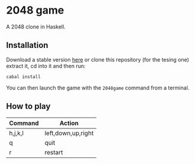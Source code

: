 # 2048 game
A 2048 clone in Haskell.

## Installation

Download a stable version [here](https://gitlab.com/gRastello/2048game/tags) or clone this repository (for the tesing one) extract it, cd into it and then run:

```cabal install```

You can then launch the game with the ```2048game``` command from a terminal.

## How to play

| Command | Action            |
|---------|-------------------|
| h,j,k,l | left,down,up,right|
| q       | quit              |
| r       | restart           |
